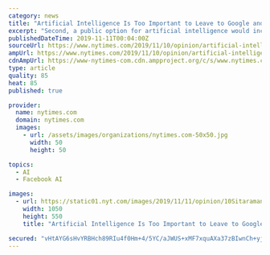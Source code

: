 ```yaml
---
category: news
title: "Artificial Intelligence Is Too Important to Leave to Google and Facebook Alone"
excerpt: "Second, a public option for artificial intelligence would include a significant increase in research and development spending. Proponents of big tech celebrate private-sector research and are right to do so. But big tech companies, like all companies ..."
publishedDateTime: 2019-11-11T00:04:00Z
sourceUrl: https://www.nytimes.com/2019/11/10/opinion/artificial-intelligence-facebook-google.html
ampUrl: https://www.nytimes.com/2019/11/10/opinion/artificial-intelligence-facebook-google.amp.html
cdnAmpUrl: https://www-nytimes-com.cdn.ampproject.org/c/s/www.nytimes.com/2019/11/10/opinion/artificial-intelligence-facebook-google.amp.html
type: article
quality: 85
heat: 85
published: true

provider:
  name: nytimes.com
  domain: nytimes.com
  images:
    - url: /assets/images/organizations/nytimes.com-50x50.jpg
      width: 50
      height: 50

topics:
  - AI
  - Facebook AI

images:
  - url: https://static01.nyt.com/images/2019/11/11/opinion/10Sitaraman2/10Sitaraman2-facebookJumbo.jpg
    width: 1050
    height: 550
    title: "Artificial Intelligence Is Too Important to Leave to Google and Facebook Alone"

secured: "vHtAYG6sHvYRBHch89RIu4f0Hm+4/5YC/aJWUS+xMF7xquAXa37zBIwnCh+yjxzOIG1OS1gbuFPwUbvRcKfUFgsYLc39xYcXj9oMwQGpkvWx5K8EqWN6RQeuRvHCnQpRA+aLkz16ldH6Kc9gMT5hwyCoBWdvIAxudXjA6jD8XjTD5O8Ur8iezSQqfJXcCTjs9O7GeJJJRQRFA6T17XySzgOer+nQf9uCTPmz1ASA5rZ2Ukapvym//fVdWIQvNbmgkehVW27p9TzQhabSXRxn3w==;PJVlrKxg26dg+T60vPKDLA=="
---
```


